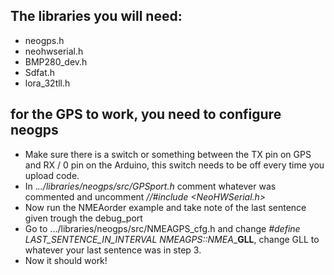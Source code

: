 ## The libraries you will need:

- neogps.h
- neohwserial.h
- BMP280_dev.h
- Sdfat.h
- lora_32tll.h

## for the GPS to work, you need to configure neogps

- Make sure there is a switch or something between the TX pin on GPS and RX / 0 pin on the Arduino, this switch needs to be off every time you upload code.
- In ._../libraries/neogps/src/GPSport.h_ comment whatever was commented and uncomment _//#include <NeoHWSerial.h>_
- Now run the NMEAorder example and take note of the last sentence given trough the debug_port
- Go to .../libraries/neogps/src/NMEAGPS_cfg.h and change _#define LAST_SENTENCE_IN_INTERVAL NMEAGPS::NMEA__**GLL**, change GLL to whatever your last sentence was in step 3.
- Now it should work!
